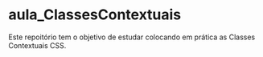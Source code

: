 # aula_ClassesContextuais
Este repoitório tem o objetivo de estudar colocando em prática as Classes Contextuais CSS.
